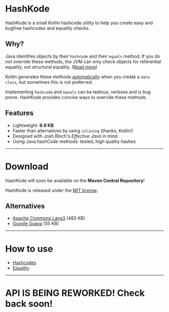 # HashKode
HashKode is a small Kotlin hashcode utility to help you create easy and bugfree hashcodes and equality checks.

## Why?
Java identifies objects by their `hashcode` and their `equals` method. If you do not override these methods, the JVM can only check objects for referential equality, not structural equality. ([Read more](https://kotlinlang.org/docs/reference/equality.html#equality))

Kotlin generates these methods [automatically](https://kotlinlang.org/docs/reference/data-classes.html#data-classes) when you create a `data class`, but sometimes this is not preferred.

Implementing `hashcode` and `equals` can be tedious, verbose and is bug prone. HashKode provides concise ways to override these methods.

## Features
- Lightweight: **6.9 KB**
- Faster than alternatives by using `inlining` (thanks, Kotlin!)
- Designed with Josh Bloch's *Effective Java* in mind
- Using Java hashCode methods: tested, high quality hashes

---
  
# Download
HashKode will soon be available on the **Maven Central Repository**!

HashKode is released under the [MIT license](LICENSE.md).

## Alternatives
- [Apache Commons Lang3](https://commons.apache.org/proper/commons-lang/apidocs/org/apache/commons/lang3/builder/HashCodeBuilder.html) (483 KB)
- [Google Guava](https://github.com/google/guava/wiki/CommonObjectUtilitiesExplained) (55 KB)

---

# How to use
- [Hashcodes](#hashcodes)
- [Equality](#equality)

---

# API IS BEING REWORKED! Check back soon!
